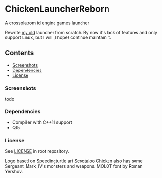 # ChickenLauncherReborn
A crossplatrom id engine games launcher

Rewrite [my old](https://github.com/VolkMilit/ChickenLauncher) launcher from scratch. By now it's lack of features and only support Linux, but I will (I hope) continue maintain it.

## Contents

* [Screenshots](#screenshots)
* [Dependencies](#dependencies)
* [License](#license)

### Screenshots
todo

### Dependencies
- Compiller with C++11 support
- Qt5

### License
See [LICENSE](LICENSE) in root repository.

Logo based on Speedingturtle art [Scootaloo Chicken](http://speedingturtle.deviantart.com/art/Scootaloo-257329851) also has some Sergeant_Mark_IV's monsters and weapons. MOLOT font by Roman Yershov.
